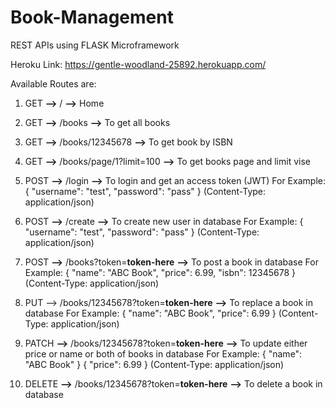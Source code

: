 # Book-Management

REST APIs using FLASK Microframework

Heroku Link: https://gentle-woodland-25892.herokuapp.com/

Available Routes are:

1. GET **-->** / **-->** Home
2. GET **-->** /books **-->** To get all books
3. GET **-->** /books/12345678 **-->** To get book by ISBN
4. GET **-->** /books/page/1?limit=100 **-->** To get books page and limit vise

5. POST **-->** /login **-->** To login and get an access token (JWT)
   For Example: { "username": "test", "password": "pass" } (Content-Type: application/json)

6. POST **-->** /create **-->** To create new user in database
   For Example: { "username": "test", "password": "pass" } (Content-Type: application/json)

7. POST **-->** /books?token=**token-here** **-->** To post a book in database
   For Example: { "name": "ABC Book", "price": 6.99, "isbn": 12345678 } (Content-Type: application/json)

8. PUT --> /books/12345678?token=**token-here** **-->** To replace a book in database
   For Example: { "name": "ABC Book", "price": 6.99 } (Content-Type: application/json)

9. PATCH **-->** /books/12345678?token=**token-here** **-->** To update either price or name or both of books in database
   For Example: { "name": "ABC Book" } { "price": 6.99 } (Content-Type: application/json)

10. DELETE **-->** /books/12345678?token=**token-here** **-->** To delete a book in database
